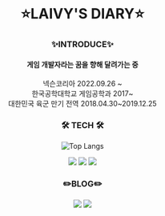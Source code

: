 <div align="center">
	<h1> ⭐LAIVY'S DIARY⭐</h1>
	<h3> ✨INTRODUCE✨</h3>
	<h4>게임 개발자라는 꿈을 향해 달려가는 중</h4>
	넥슨코리아 2022.09.26 ~
	<br>한국공학대학교 게임공학과 2017~
	<br>대한민국 육군 만기 전역 2018.04.30~2019.12.25
	<h3>🛠 TECH 🛠</h3>
	
![Top Langs](https://github-readme-stats.vercel.app/api/top-langs/?username=LaivY&layout=compact&theme=nord)[](https://github.com/anuraghazra/github-readme-stats)

<img src="https://img.shields.io/badge/Python-3776AB?style={flat}&logo=python&logoColor=white"/> <img src="https://img.shields.io/badge/C++-00599C?style={flat}&logo=C%2B%2B&logoColor=white"/> <img src="https://img.shields.io/badge/DirectX12-5E5E5E?style={flat}&logo=microsoft&logoColor=white"/>

<h3>✏️BLOG✏️</h3>
<a href="https://blog.naver.com/dnsjdbstlr" target="_blank">
	<img src="https://img.shields.io/badge/Game Blog-03C75A?style={flat}&logo=naver&logoColor=white"/></a>
<a href="https://laivy.tistory.com/" target="_blank">
	<img src="https://img.shields.io/badge/Tech Blog-181717?style={flat}&logo=github&logoColor=white"/>
</a>
</div>
